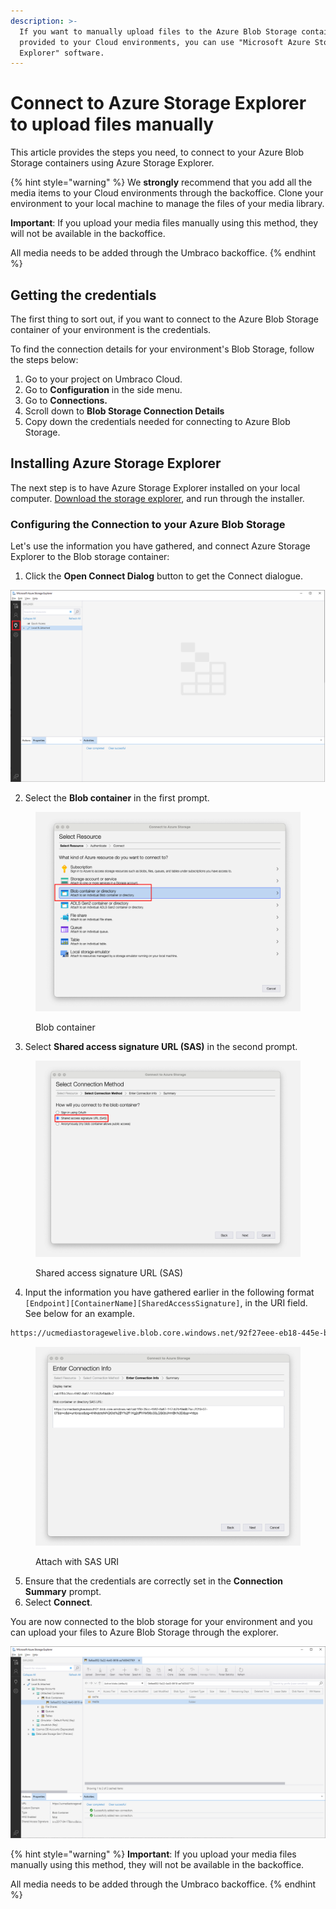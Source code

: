 ```yaml
---
description: >-
  If you want to manually upload files to the Azure Blob Storage container
  provided to your Cloud environments, you can use "Microsoft Azure Storage
  Explorer" software.
---
```


# Connect to Azure Storage Explorer to upload files manually

This article provides the steps you need, to connect to your Azure Blob Storage containers using Azure Storage Explorer.

{% hint style="warning" %}
We **strongly** recommend that you add all the media items to your Cloud environments through the backoffice. Clone your environment to your local machine to manage the files of your media library.

**Important**: If you upload your media files manually using this method, they will not be available in the backoffice.

All media needs to be added through the Umbraco backoffice.
{% endhint %}

## Getting the credentials

The first thing to sort out, if you want to connect to the Azure Blob Storage container of your environment is the credentials.&#x20;

To find the connection details for your environment's Blob Storage, follow the steps below:

1. Go to your project on Umbraco Cloud.
2. Go to **Configuration** in the side menu.
3. Go to **Connections.**
4. Scroll down to **Blob Storage Connection Details**
5. Copy down the credentials needed for connecting to Azure Blob Storage.

## Installing Azure Storage Explorer

The next step is to have Azure Storage Explorer installed on your local computer. [Download the storage explorer](https://azure.microsoft.com/en-us/features/storage-explorer/), and run through the installer.

### Configuring the Connection to your Azure Blob Storage

Let's use the information you have gathered, and connect Azure Storage Explorer to the Blob storage container:

1. Click the **Open Connect Dialog** button to get the Connect dialogue.

![Connect my machine](../media/images/storage-explorer-connection.png)

2. Select the **Blob container** in the first prompt.

<figure><img src="../../.gitbook/assets/image (84).png" alt="Select blob container"><figcaption><p>Blob container</p></figcaption></figure>

3. Select **Shared access signature URL (SAS)** in the second prompt.

<figure><img src="../../.gitbook/assets/image (85).png" alt="Shared access signature URL (SAS)"><figcaption><p>Shared access signature URL (SAS)</p></figcaption></figure>

4. Input the information you have gathered earlier in the following format `[Endpoint][ContainerName][SharedAccessSignature]`, in the URI field. See below for an example.

```xml
https://ucmediastoragewelive.blob.core.windows.net/92f27eee-eb18-445e-b9e4-c7a98bd209c0?sv=2019-07-07&sr=c&si=umbraco&sig=U92YZXOdzhp7JFLzj6MH%2BeugDgEelgzpB56o1XfD1%2BU%3D&spr=https
```

<figure><img src="../../.gitbook/assets/image (86).png" alt="Attach with SAS URI"><figcaption><p>Attach with SAS URI</p></figcaption></figure>

5. Ensure that the credentials are correctly set in the **Connection Summary** prompt.
6. Select **Connect**.

You are now connected to the blob storage for your environment and you can upload your files to Azure Blob Storage through the explorer.

![Open media folder](../media/images/storage-explorer-connected.png)

{% hint style="warning" %}
**Important**: If you upload your media files manually using this method, they will not be available in the backoffice.

All media needs to be added through the Umbraco backoffice.
{% endhint %}
